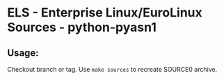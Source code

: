 # ELS - Enterprise Linux/EuroLinux Sources - python-pyasn1
 
## Usage:
  Checkout branch or tag. Use `make sources` to recreate  SOURCE0 archive.
